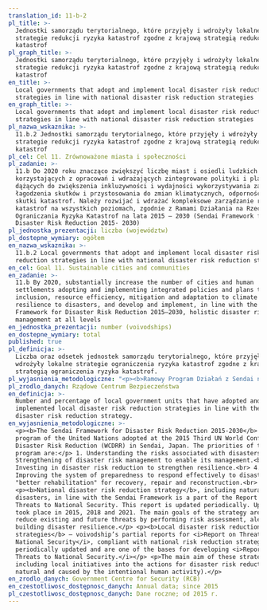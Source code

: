 ```yaml
---
translation_id: 11-b-2
pl_title: >-
  Jednostki samorządu terytorialnego, które przyjęły i wdrożyły lokalne
  strategie redukcji ryzyka katastrof zgodne z krajową strategią redukcji ryzyka
  katastrof
pl_graph_title: >-
  Jednostki samorządu terytorialnego, które przyjęły i wdrożyły lokalne
  strategie redukcji ryzyka katastrof zgodne z krajową strategią redukcji ryzyka
  katastrof
en_title: >-
  Local governments that adopt and implement local disaster risk reduction
  strategies in line with national disaster risk reduction strategies
en_graph_title: >-
  Local governments that adopt and implement local disaster risk reduction
  strategies in line with national disaster risk reduction strategies
pl_nazwa_wskaznika: >-
  11.b.2 Jednostki samorządu terytorialnego, które przyjęły i wdrożyły lokalne
  strategie redukcji ryzyka katastrof zgodne z krajową strategią redukcji ryzyka
  katastrof
pl_cel: Cel 11. Zrównoważone miasta i społeczności
pl_zadanie: >-
  11.b Do 2020 roku znacząco zwiększyć liczbę miast i osiedli ludzkich
  korzystających z opracowań i wdrażających zintegrowane polityki i plany
  dążących do zwiększenia inkluzywności i wydajności wykorzystywania zasobów,
  łagodzenia skutków i przystosowania do zmian klimatycznych, odporności na
  skutki katastrof. Należy rozwijać i wdrażać kompleksowe zarządzanie ryzykiem
  katastrof na wszystkich poziomach, zgodnie z Ramami Działania na Rzecz
  Ograniczania Ryzyka Katastrof na lata 2015 – 2030 (Sendai Framework for
  Disaster Risk Reduction 2015- 2030)
pl_jednostka_prezentacji: liczba (województw)
pl_dostepne_wymiary: ogółem
en_nazwa_wskaznika: >-
  11.b.2 Local governments that adopt and implement local disaster risk
  reduction strategies in line with national disaster risk reduction strategies
en_cel: Goal 11. Sustainable cities and communities
en_zadanie: >-
  11.b By 2020, substantially increase the number of cities and human
  settlements adopting and implementing integrated policies and plans towards
  inclusion, resource efficiency, mitigation and adaptation to climate change,
  resilience to disasters, and develop and implement, in line with the Sendai
  Framework for Disaster Risk Reduction 2015–2030, holistic disaster risk
  management at all levels
en_jednostka_prezentacji: number (voivodships)
en_dostepne_wymiary: total
published: true
pl_definicja: >-
  Liczba oraz odsetek jednostek samorządu terytorialnego, które przyjęły i
  wdrożyły lokalne strategie ograniczenia ryzyka katastrof zgodne z krajową
  strategią ograniczenia ryzyka katastrof.
pl_wyjasnienia_metodologiczne: "<p><b>Ramowy Program Działań z Sendai na lata 2015-2030 w sprawie ograniczania ryzyka katastrof</b> jest to program ONZ przyjęty podczas III Światowej Konferencji Ograniczenia Ryzyka Katastrof w Sendai w Japonii. Priorytetami programu są:</p> 1.\tRozumienie ryzyka związanego z katastrofami.<br> 2.\tWzmocnienie zarządzania ryzykiem katastrof w celu umożliwienia zarządzania tym ryzykiem.<br> 3.\tInwestowanie w ograniczanie ryzyka katastrof na rzecz wzmacniania odporności.<br> 4.\tUdoskonalenie systemu gotowości do skutecznego reagowania na katastrofy oraz „lepsza odbudowa” w zakresie przywracania stanu wyjściowego, napraw i odbudowy.<br> <p><b>Krajowa strategia ograniczenia ryzyka katastrof zgodna z Ramowym Programem Działań z Sendai</b> stanowi część <i>Raportu o zagrożeniach bezpieczeństwa narodowego</i>. Raport ten aktualizowany jest cyklicznie. Aktualizacje miały miejsce w 2015 r., 2018 r. i 2021 r. Główne cele strategii to ograniczenie istniejących i przyszłych zagrożeń poprzez wykonywanie oceny ryzyka, ostrzeganie oraz budowanie odporności na katastrofy.</p> <p><b>Lokalne strategie ograniczenia ryzyka katastrof</b> – wojewódzkie raporty cząstkowe do Raportu o zagrożeniach bezpieczeństwa narodowego, zgodne z krajową strategią ograniczenia ryzyka katastrof, są cyklicznie aktualizowane i stanowią jedną z podstaw do opracowania Raportu o zagrożeniach bezpieczeństwa narodowego.</p> <p>Główne cele tych strategii to uwzględnienie inicjatyw lokalnych w działaniach na rzecz ograniczenia ryzyka katastrof zarówno naturalnych, jak i spowodowanych intencjonalną działalnością człowieka.</p>"
pl_zrodlo_danych: Rządowe Centrum Bezpieczeństwa
en_definicja: >-
  Number and percentage of local government units that have adopted and
  implemented local disaster risk reduction strategies in line with the national
  disaster risk reduction strategy.
en_wyjasnienia_metodologiczne: >-
  <p><b>The Sendai Framework for Disaster Risk Reduction 2015-2030</b> is the
  program of the United Nations adopted at the 2015 Third UN World Conference on
  Disaster Risk Reduction (WCDRR) in Sendai, Japan. The priorities of the
  program are:</p> 1. Understanding the risks associated with disasters.<br> 2.
  Strengthening of disaster risk management to enable its management.<br> 3.
  Investing in disaster risk reduction to strengthen resilience.<br> 4.
  Improving the system of preparedness to respond effectively to disasters and
  "better rehabilitation" for recovery, repair and reconstruction.<br>
  <p><b>National disaster risk reduction strategy</b>, including natural
  disasters, in line with the Sendai Framework is a part of the Report on
  Threats to National Security. This report is updated periodically. Updates
  took place in 2015, 2018 and 2021. The main goals of the strategy are to
  reduce existing and future threats by performing risk assessment, alerting and
  building disaster resilience.</p> <p><b>Local disaster risk reduction
  strategies</b> – voivodship’s partial reports for <i>Report on Threats to
  National Security</i>, compliant with national risk reduction strategy, are
  periodically updated and are one of the bases for developing <i>Report on
  Threats to National Security.</i></p> <p>The main aim of these strategies is
  including local initiatives into the actions for disaster risk reduction (both
  natural and caused by the intentional human activity).</p>
en_zrodlo_danych: Government Centre for Security (RCB)
en_czestotliwosc_dostępnosc_danych: Annual data; since 2015
pl_czestotliwosc_dostępnosc_danych: Dane roczne; od 2015 r.
---
```

